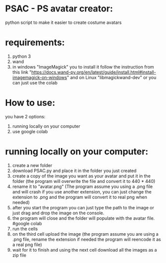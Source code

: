 # PSAC - PS avatar creator:
python script to make it easier to create costume avatars
# requirements:
1. python 3
2. wand
3. in windows "ImageMagick" you to install it follow the instruction from this link "https://docs.wand-py.org/en/latest/guide/install.html#install-imagemagick-on-windows" and on Linux "libmagickwand-dev" or you can just use the colab
# How to use:
you have 2 options:
1. running locally on your computer
2. use google colab
# running locally on your computer:
1. create a new folder
2. download PSAC.py and place it in the folder you just created
3. create a copy of the image you want as your avatar and put it in the folder (the program will overwrite the file and convert it to 440 * 440)
4. rename it to "avatar.png" (The program assume you using a .png file and will crash if you use another extension, you can just change the extension to .png and the program will convert it to real png when needed)
5. after you start the program you can just type the path to the image or just drag and drop the image on the console.
6. the program will close and the folder will populate with the avatar file.
#google colab
1. run the cells
2. on the third cell upload the image (the program assume you are using a .png file, rename the extension if needed the program will reencode it as a real png file)
3. wait for it to finish and using the next cell download all the images as a zip file
